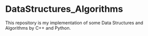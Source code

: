 # DataStructures_Algorithms
This repository is my implementation of some Data Structures and Algorithms by C++ and Python. 
